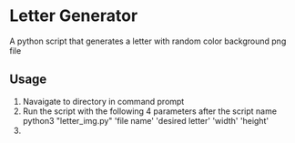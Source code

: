 # Letter Generator

A python script that generates a letter with random color background png file

## Usage

1. Navaigate to directory in command prompt
2. Run the script with the following 4 parameters after the script name
    python3 "letter_img.py" 'file name' 'desired letter' 'width' 'height'
3. 